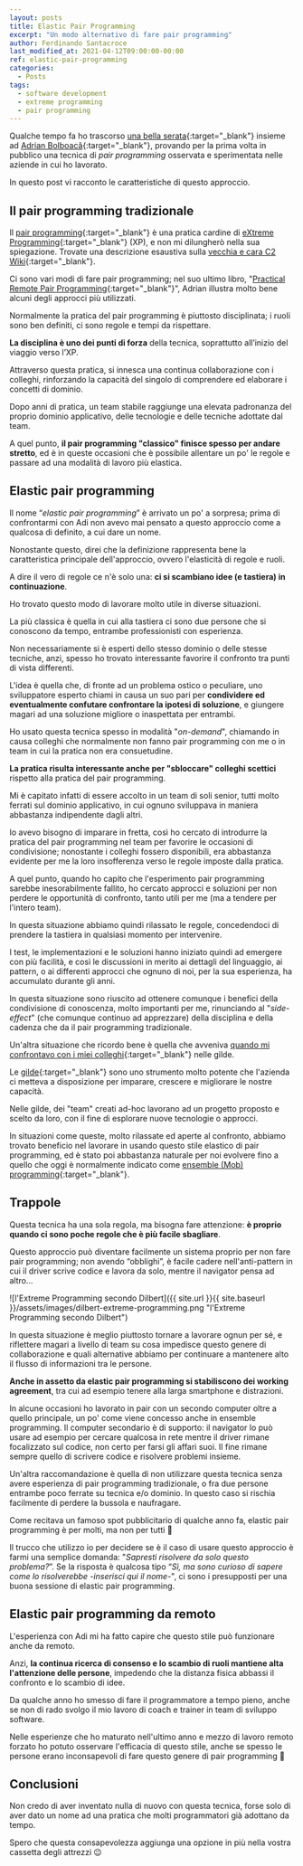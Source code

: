 ```yaml
---
layout: posts
title: Elastic Pair Programming
excerpt: "Un modo alternativo di fare pair programming"
author: Ferdinando Santacroce
last_modified_at: 2021-04-12T09:00:00-00:00
ref: elastic-pair-programming
categories:
  - Posts
tags:
  - software development
  - extreme programming 
  - pair programming
---
```


Qualche tempo fa ho trascorso [una bella serata](https://blog.adrianbolboaca.ro/2018/03/remotepairprogramming-ep-009-adi-ferdinando-elastic-pair-programming/){:target="_blank"} insieme ad [Adrian Bolboacă](https://blog.adrianbolboaca.ro/){:target="_blank"}, provando per la prima volta in pubblico una tecnica di _pair programming_ osservata e sperimentata nelle aziende in cui ho lavorato.  

In questo post vi racconto le caratteristiche di questo approccio.


## Il pair programming tradizionale

Il [pair programming](https://en.wikipedia.org/wiki/Pair_programming){:target="_blank"} è una pratica cardine di [eXtreme Programming](https://en.wikipedia.org/wiki/Extreme_programming){:target="_blank"} (XP), e non mi dilungherò nella sua spiegazione. Trovate una descrizione esaustiva sulla [vecchia e cara C2 Wiki](https://wiki.c2.com/?PairProgramming){:target="_blank"}.  

Ci sono vari modi di fare pair programming; nel suo ultimo libro, "[Practical Remote Pair Programming](https://www.packtpub.com/product/practical-remote-pair-programming/9781800561366){:target="_blank"}", Adrian illustra molto bene alcuni degli approcci più utilizzati.  

Normalmente la pratica del pair programming è piuttosto disciplinata; i ruoli sono ben definiti, ci sono regole e tempi da rispettare.  

**La disciplina è uno dei punti di forza** della tecnica, soprattutto all’inizio del viaggio verso l’XP.  

Attraverso questa pratica, si innesca una continua collaborazione con i colleghi, rinforzando la capacità del singolo di comprendere ed elaborare i concetti di dominio.  

Dopo anni di pratica, un team stabile raggiunge una elevata padronanza del proprio dominio applicativo, delle tecnologie e delle tecniche adottate dal team.  

A quel punto, **il pair programming "classico" finisce spesso per andare stretto**, ed è in queste occasioni che è possibile allentare un po' le regole e passare ad una modalità di lavoro più elastica.


## Elastic pair programming

Il nome “_elastic pair programming_” è arrivato un po' a sorpresa; prima di confrontarmi con Adi non avevo mai pensato a questo approccio come a qualcosa di definito, a cui dare un nome.  

Nonostante questo, direi che la definizione rappresenta bene la caratteristica principale dell'approccio, ovvero l'elasticità di regole e ruoli.  

A dire il vero di regole ce n'è solo una: **ci si scambiano idee (e tastiera) in continuazione**.  

Ho trovato questo modo di lavorare molto utile in diverse situazioni.  

La più classica è quella in cui alla tastiera ci sono due persone che si conoscono da tempo, entrambe professionisti con esperienza.  

Non necessariamente si è esperti dello stesso dominio o delle stesse tecniche, anzi, spesso ho trovato interessante favorire il confronto tra punti di vista differenti.  

L'idea è quella che, di fronte ad un problema ostico o peculiare, uno sviluppatore esperto chiami in causa un suo pari per **condividere ed eventualmente confutare confrontare la ipotesi di soluzione**, e giungere magari ad una soluzione migliore o inaspettata per entrambi. 

Ho usato questa tecnica spesso in modalità "_on-demand_", chiamando in causa colleghi che normalmente non fanno pair programming con me o in team in cui la pratica non era consuetudine.  

**La pratica risulta interessante anche per "sbloccare" colleghi scettici** rispetto alla pratica del pair programming.  

Mi è capitato infatti di essere accolto in un team di soli senior, tutti molto ferrati sul dominio applicativo, in cui ognuno sviluppava in maniera abbastanza indipendente dagli altri.  

Io avevo bisogno di imparare in fretta, così ho cercato di introdurre la pratica del pair programming nel team per favorire le occasioni di condivisione; nonostante i colleghi fossero disponibili, era abbastanza evidente per me la loro insofferenza verso le regole imposte dalla pratica.  

A quel punto, quando ho capito che l'esperimento pair programming sarebbe inesorabilmente fallito, ho cercato approcci e soluzioni per non perdere le opportunità di confronto, tanto utili per me (ma a tendere per l'intero team).  

In questa situazione abbiamo quindi rilassato le regole, concedendoci di prendere la tastiera in qualsiasi momento per intervenire. 

I test, le implementazioni e le soluzioni hanno iniziato quindi ad emergere con più facilità, e così le discussioni in merito ai dettagli del linguaggio, ai pattern, o ai differenti approcci che ognuno di noi, per la sua esperienza, ha accumulato durante gli anni.  

In questa situazione sono riuscito ad ottenere comunque i benefici della condivisione di conoscenza, molto importanti per me, rinunciando al "_side-effect_" (che comunque continuo ad apprezzare) della disciplina e della cadenza che da il pair programming tradizionale.  

Un'altra situazione che ricordo bene è quella che avveniva [quando mi confrontavo con i miei colleghi](https://www.intre.it/camp-2/){:target="_blank"} nelle gilde.  

Le [gilde](https://www.intre.it/gilde/){:target="_blank"} sono uno strumento molto potente che l'azienda ci metteva a disposizione per imparare, crescere e migliorare le nostre capacità. 

Nelle gilde, dei "team" creati ad-hoc lavorano ad un progetto proposto e scelto da loro, con il fine di esplorare nuove tecnologie o approcci.  

In situazioni come queste, molto rilassate ed aperte al confronto, abbiamo trovato beneficio nel lavorare in usando questo stile elastico di pair programming, ed è stato poi abbastanza naturale per noi evolvere fino a quello che oggi è normalmente indicato come [ensemble (Mob) programming](https://en.wikipedia.org/wiki/Mob_programming){:target="_blank"}.  


## Trappole

Questa tecnica ha una sola regola, ma bisogna fare attenzione: **è proprio quando ci sono poche regole che è più facile sbagliare**.  

Questo approccio può diventare facilmente un sistema proprio per non fare pair programming; non avendo “obblighi”, è facile cadere nell'anti-pattern in cui il driver scrive codice e lavora da solo, mentre il navigator pensa ad altro...   

![l'Extreme Programming secondo Dilbert]({{ site.url }}{{ site.baseurl }}/assets/images/dilbert-extreme-programming.png "l'Extreme Programming secondo Dilbert")

In questa situazione è meglio piuttosto tornare a lavorare ognun per sé, e riflettere magari a livello di team su cosa impedisce questo genere di collaborazione e quali alternative abbiamo per continuare a mantenere alto il flusso di informazioni tra le persone.  

**Anche in assetto da elastic pair programming si stabiliscono dei working agreement**, tra cui ad esempio tenere alla larga smartphone e distrazioni.  

In alcune occasioni ho lavorato in pair con un secondo computer oltre a quello principale, un po' come viene concesso anche in ensemble programming. Il computer secondario è di supporto: il navigator lo può usare ad esempio per cercare qualcosa in rete mentre il driver rimane focalizzato sul codice, non certo per farsi gli affari suoi. Il fine rimane sempre quello di scrivere codice e risolvere problemi insieme.

Un'altra raccomandazione è quella di non utilizzare questa tecnica senza avere esperienza di pair programming tradizionale, o fra due persone entrambe poco ferrate su tecnica e/o dominio. In questo caso si rischia facilmente di perdere la bussola e naufragare.  

Come recitava un famoso spot pubblicitario di qualche anno fa, elastic pair programming è per molti, ma non per tutti 🙂  

Il trucco che utilizzo io per decidere se è il caso di usare questo approccio è farmi una semplice domanda: "_Sapresti risolvere da solo questo problema?_”. Se la risposta è qualcosa tipo “_Sì, ma sono curioso di sapere come lo risolverebbe -inserisci qui il nome-_", ci sono i presupposti per una buona sessione di elastic pair programming.  


## Elastic pair programming da remoto

L'esperienza con Adi mi ha fatto capire che questo stile può funzionare anche da remoto.  

Anzi, **la continua ricerca di consenso e lo scambio di ruoli mantiene alta l'attenzione delle persone**, impedendo che la distanza fisica abbassi il confronto e lo scambio di idee.  

Da qualche anno ho smesso di fare il programmatore a tempo pieno, anche se non di rado svolgo il mio lavoro di coach e trainer in team di sviluppo software.  

Nelle esperienze che ho maturato nell'ultimo anno e mezzo di lavoro remoto forzato ho potuto osservare l'efficacia di questo stile, anche se spesso le persone erano inconsapevoli di fare questo genere di pair programming 🙂


## Conclusioni

Non credo di aver inventato nulla di nuovo con questa tecnica, forse solo di aver dato un nome ad una pratica che molti programmatori già adottano da tempo.  

Spero che questa consapevolezza aggiunga una opzione in più nella vostra cassetta degli attrezzi 😉
